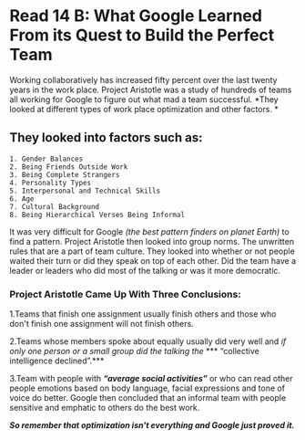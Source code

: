 # Read 14 B: What Google Learned From its Quest to Build the Perfect Team 


Working collaboratively has increased fifty percent over the last twenty years in the work place. Project  Aristotle was a study of hundreds of teams all working for Google to figure out what mad a team successful. *They looked at different types of work place optimization and other factors. *

## They looked into factors such as:  
~~~
1. Gender Balances   
2. Being Friends Outside Work
3. Being Complete Strangers 
4. Personality Types 
5. Interpersonal and Technical Skills
6. Age 
7. Cultural Background 
8. Being Hierarchical Verses Being Informal  
~~~

It was very difficult for Google *(the best pattern finders on planet Earth)* to find a pattern. Project Aristotle then looked into group norms. The unwritten rules that are a part of team culture. They looked into whether or not people waited their turn or did they speak on top of each other. Did the team have a leader or leaders who did most of the talking or was it more democratic.  

### Project Aristotle Came Up With Three Conclusions:  

1.Teams that finish one assignment usually finish others and those who don't finish one assignment will not finish others. 

2.Teams whose members spoke about equally usually did very well and *if only one person or a small group did the talking the* *** “collective intelligence declined”.*** 

3.Team with people with ***“average social activities”*** or who can read other people emotions based on body language, facial expressions and tone of voice do better. Google then concluded that  an informal team with people sensitive and emphatic to others do the best work. 

***So remember that optimization isn't everything and Google just proved it.***
